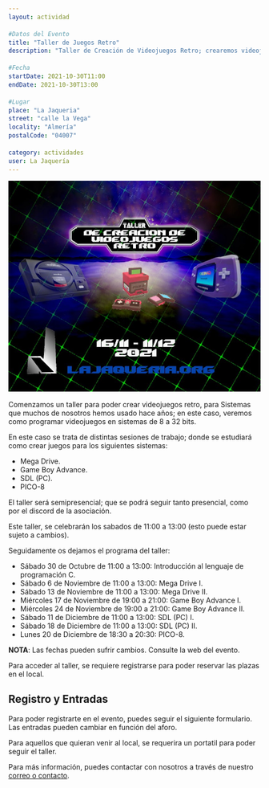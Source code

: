 ```yaml
---
layout: actividad

#Datos del Evento
title: "Taller de Juegos Retro"
description: "Taller de Creación de Videojuegos Retro; crearemos videojuegos para consolas de 8/16/32 bits como MegaDrive, GameBoy Advance o PICO-8"

#Fecha
startDate: 2021-10-30T11:00
endDate: 2021-10-30T13:00

#Lugar
place: "La Jaqueria"
street: "calle la Vega"
locality: "Almería"
postalCode: "04007"

category: actividades
user: La Jaquería
---
```


![cartel](/recursos/varios/cartelretro.jpg)

Comenzamos un taller para poder crear videojuegos retro, para Sistemas que muchos de nosotros hemos usado hace años; en este caso, veremos como programar videojuegos en sistemas de 8 a 32 bits.

En este caso se trata de distintas sesiones de trabajo; donde se estudiará como crear juegos para los siguientes sistemas:

* Mega Drive.
* Game Boy Advance.
* SDL (PC).
* PICO-8

El taller será semipresencial; que se podrá seguir tanto presencial, como por el discord de la asociación.

Este taller, se celebrarán los sabados de 11:00 a 13:00 (esto puede estar sujeto a cambios).

Seguidamente os dejamos el programa del taller:

* Sábado 30 de Octubre de 11:00 a 13:00: Introducción al lenguaje de programación C.
* Sábado 6 de Noviembre de 11:00 a 13:00: Mega Drive I.
* Sábado 13 de Noviembre de 11:00 a 13:00: Mega Drive II.
* Miércoles 17 de Noviembre de 19:00 a 21:00: Game Boy Advance I.
* Miércoles 24 de Noviembre de 19:00 a 21:00: Game Boy Advance II.
* Sábado 11 de Diciembre de 11:00 a 13:00: SDL (PC) I.
* Sábado 18 de Diciembre de 11:00 a 13:00: SDL (PC) II.
* Lunes 20 de Diciembre de 18:30 a 20:30: PICO-8.

**NOTA**: Las fechas pueden sufrir cambios. Consulte la web del evento.

Para acceder al taller, se requiere  registrarse para poder reservar las plazas en el local.

## Registro y Entradas

Para poder registrarte en el evento, puedes seguir el siguiente formulario. Las entradas pueden cambiar en función del aforo.

<div id="eventbrite-widget-container-187555412287"></div>

<script src="https://www.eventbrite.es/static/widgets/eb_widgets.js"></script>

<script type="text/javascript">
    var exampleCallback = function() {
        console.log('Pedido completo');
    };

    window.EBWidgets.createWidget({
        // Required
        widgetType: 'checkout',
        eventId: '187555412287',
        iframeContainerId: 'eventbrite-widget-container-187555412287',

        // Optional
        iframeContainerHeight: 425,  // Widget height in pixels. Defaults to a minimum of 425px if not provided
        onOrderComplete: exampleCallback  // Method called when an order has successfully completed
    });
</script>

Para aquellos que quieran venir al local, se requerira un portatil para poder seguir el taller.

Para más información, puedes contactar con nosotros a través de nuestro [correo o contacto](https://lajaqueria.org/contacto/).

